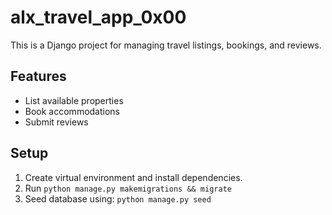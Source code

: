 # alx_travel_app_0x00

This is a Django project for managing travel listings, bookings, and reviews.

## Features

- List available properties
- Book accommodations
- Submit reviews

## Setup

1. Create virtual environment and install dependencies.
2. Run `python manage.py makemigrations && migrate`
3. Seed database using: `python manage.py seed`

